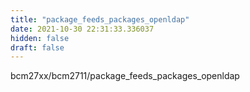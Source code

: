 ```yaml
---
title: "package_feeds_packages_openldap"
date: 2021-10-30 22:31:33.336037
hidden: false
draft: false
---
```


bcm27xx/bcm2711/package_feeds_packages_openldap

